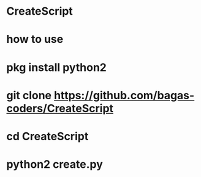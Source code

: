# CreateScript
# how to use
# pkg install python2 
# git clone https://github.com/bagas-coders/CreateScript
# cd CreateScript
# python2 create.py
